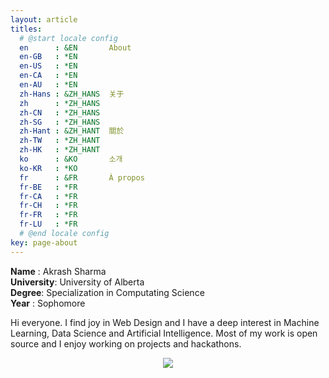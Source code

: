 ```yaml
---
layout: article
titles:
  # @start locale config
  en      : &EN       About
  en-GB   : *EN
  en-US   : *EN
  en-CA   : *EN
  en-AU   : *EN
  zh-Hans : &ZH_HANS  关于
  zh      : *ZH_HANS
  zh-CN   : *ZH_HANS
  zh-SG   : *ZH_HANS
  zh-Hant : &ZH_HANT  關於
  zh-TW   : *ZH_HANT
  zh-HK   : *ZH_HANT
  ko      : &KO       소개
  ko-KR   : *KO
  fr      : &FR       À propos
  fr-BE   : *FR
  fr-CA   : *FR
  fr-CH   : *FR
  fr-FR   : *FR
  fr-LU   : *FR
  # @end locale config
key: page-about
---
```


**Name** : Akrash Sharma  
**University**: University of Alberta  
**Degree**: Specialization in Computating Science  
**Year** : Sophomore  

Hi everyone. I find joy in Web Design and I have a deep interest in Machine Learning, Data Science and Artificial Intelligence. Most of my work is open source and I enjoy working on projects and hackathons.  



<p align="center">
<img src="https://ibb.co/wJtpg3S" />
</p>
